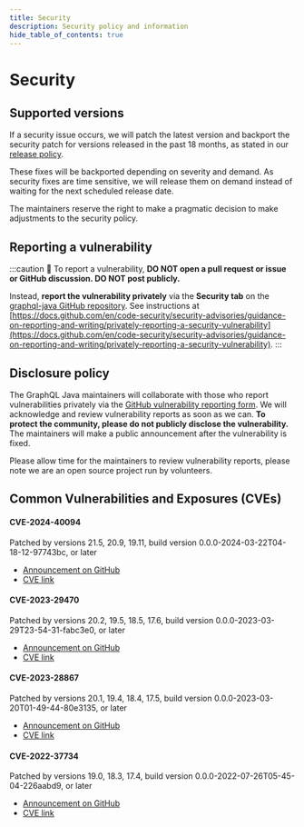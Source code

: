 ```yaml
---
title: Security
description: Security policy and information
hide_table_of_contents: true
---
```


# Security

## Supported versions
If a security issue occurs, we will patch the latest version and backport the security patch for versions released in the past 18 months, as stated in our [release policy](https://www.graphql-java.com/blog/release-policy).

These fixes will be backported depending on severity and demand. As security fixes are time sensitive, we will release them on demand instead of waiting for the next scheduled release date.

The maintainers reserve the right to make a pragmatic decision to make adjustments to the security policy.

## Reporting a vulnerability
:::caution
🚨 To report a vulnerability, **DO NOT open a pull request or issue or GitHub discussion. DO NOT post publicly.**

Instead, **report the vulnerability privately** via the **Security tab** on the [graphql-java GitHub repository](https://github.com/graphql-java/graphql-java/security). See instructions at [https://docs.github.com/en/code-security/security-advisories/guidance-on-reporting-and-writing/privately-reporting-a-security-vulnerability](https://docs.github.com/en/code-security/security-advisories/guidance-on-reporting-and-writing/privately-reporting-a-security-vulnerability).
:::

## Disclosure policy
The GraphQL Java maintainers will collaborate with those who report vulnerabilities privately via the [GitHub vulnerability reporting form](https://github.com/graphql-java/graphql-java/security). 
We will acknowledge and review vulnerability reports as soon as we can. **To protect the community, please do not publicly disclose the vulnerability.**
The maintainers will make a public announcement after the vulnerability is fixed. 

Please allow time for the maintainers to review vulnerability reports, please note we are an open source project run by volunteers.

## Common Vulnerabilities and Exposures (CVEs)

#### CVE-2024-40094
Patched by versions 21.5, 20.9, 19.11, build version 0.0.0-2024-03-22T04-18-12-97743bc, or later
* [Announcement on GitHub](https://github.com/graphql-java/graphql-java/discussions/3641)
* [CVE link](https://cve.mitre.org/cgi-bin/cvename.cgi?name=CVE-2024-40094)

#### CVE-2023-29470
Patched by versions 20.2, 19.5, 18.5, 17.6, build version 0.0.0-2023-03-29T23-54-31-fabc3e0, or later
* [Announcement on GitHub](https://github.com/graphql-java/graphql-java/discussions/3181)
* [CVE link](https://cve.mitre.org/cgi-bin/cvename.cgi?name=CVE-2023-29470)

#### CVE-2023-28867
Patched by versions 20.1, 19.4, 18.4, 17.5, build version 0.0.0-2023-03-20T01-49-44-80e3135, or later
* [Announcement on GitHub](https://github.com/graphql-java/graphql-java/discussions/3153)
* [CVE link](https://cve.mitre.org/cgi-bin/cvename.cgi?name=CVE-2023-28867)

#### CVE-2022-37734
Patched by versions 19.0, 18.3, 17.4, build version 0.0.0-2022-07-26T05-45-04-226aabd9, or later
* [Announcement on GitHub](https://github.com/graphql-java/graphql-java/discussions/2958)
* [CVE link](https://cve.mitre.org/cgi-bin/cvename.cgi?name=2022-37734)
